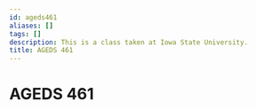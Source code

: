 ```yaml
---
id: ageds461
aliases: []
tags: []
description: This is a class taken at Iowa State University.
title: AGEDS 461
---
```


# AGEDS 461
